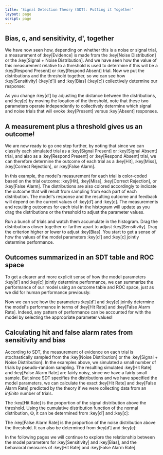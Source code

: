 ```yaml
---
title: 'Signal Detection Theory (SDT): Putting it Together'
layout: page
script: page
---
```


## Bias, <span class="math-var">c</span>, and sensitivity, <span class="math-var">d'</span>, together

We have now seen how, depending on whether this is a noise or signal trial, a measurement of
:key[Evidence] is made from the :key[Noise Distribution] or the :key[Signal + Noise Distribution].
And we have seen how the value of this measurement relative to a threshold is used to determine if
this will be a :key[Respond Present] or :key[Respond Absent] trial. Now we put the distributions and
the threshold together, so we can see how :key[Sensitivity] (:key[d′]) and :key[Bias] (:key[c])
collectively determine our response:

<sdt-example-model>
  <detectable-control run pause reset trials="10" duration="500"></detectable-control>
  <rdk-task count="100" coherence=".5" trials="10" duration="500" wait="500" iti="500"></rdk-task>
  <sdt-model interactive threshold bias distributions sensitivity histogram
    color="response" d="2.5" c="1"></sdt-model>
  <detectable-response feedback="none"></detectable-response>
</sdt-example-model>

As you change :key[d′] by adjusting the distance between the distributions, and :key[c] by moving
the location of the threshold, note that these two parameters operate independently to collectively
determine which signal and noise trials that will evoke :key[Present] versus :key[Absent] responses.

## A measurement plus a threshold gives us an outcome!

We are now ready to go one step further, by noting that since we can classify each simulated trial
as a :key[Signal Present] or :key[Signal Absent] trial, and also as a :key[Respond Present] or
:key[Respond Absent] trial, we can therefore determine the outcome of each trial as a :key[Hit],
:key[Miss], :key[Correct Rejection], or :key[False Alarm].

In this example, the model's measurement for each trial is color-coded based on the trial outcome:
:key[Hit], :key[Miss], :key[Correct Rejection], or :key[False Alarm]. The distributions are also
colored accordingly to indicate the outcome that will result from sampling from each part of each
distribution. The model's response and the resulting outcome and feedback will depend on the current
values of :key[d′] and :key[c]. The measurements and resulting outcomes for each trial in the
histogram will update as you drag the distributions or the threshold to adjust the parameter values.

<sdt-example-model>
  <detectable-control run pause reset trials="10" duration="500"></detectable-control>
  <rdk-task count="100" coherence=".5" trials="10" duration="500" wait="500" iti="500"></rdk-task>
  <sdt-model interactive threshold bias distributions sensitivity histogram
    color="outcome" d="1.5" c="0"></sdt-model>
  <detectable-response trial feedback="outcome"></detectable-response>
</sdt-example-model>

Run a bunch of trials and watch them accumulate in the histogram. Drag the distributions closer
together or farther apart to adjust :key[Sensitivity]. Drag the criterion higher or lower to adjust
:key[Bias]. You start to get a sense of how the values of the model parameters :key[d′] and :key[c]
jointly determine performance.

## Outcomes summarized in an SDT table and ROC space

To get a clearer and more explicit sense of how the model parameters :key[d′] and :key[c] jointly
determine performance, we can summarize the performance of our model using an outcome table and ROC
space, just as we did for human performance previously:

<sdt-example-model>
  <detectable-control run pause reset trials="40" duration="500"></detectable-control>
  <rdk-task count="100" trials="40" duration="500" wait="500" iti="500"></rdk-task>
  <sdt-model interactive threshold bias distributions sensitivity histogram
    color="outcome" d="1.5" c="0"></sdt-model>
  <detectable-response trial feedback="outcome"></detectable-response>
  <detectable-table numeric summary="stimulusRates accuracy" hits="0" misses="0" false-alarms="0" correct-rejections="0">
    </detectable-table>
  <roc-space hr=".5" far=".5" point="all" iso-d="none" iso-c="none"></roc-space>
</sdt-example-model>

Now we can see how the parameters :key[d′] and :key[c] jointly determine the model's performance in
terms of :key[Hit Rate] and :key[False Alarm Rate]. Indeed, any pattern of performance can be
accounted for with the model by selecting the appropriate parameter values!

## Calculating hit and false alarm rates from sensitivity and bias

According to SDT, the measurement of evidence on each trial is stochastically sampled from the
:key[Noise Distribution] or the :key[Signal + Noise Distribution]. In the examples above, we
simulated a small number of trials by pseudo-random sampling. The resulting simulated :key[Hit Rate]
and :key[False Alarm Rate] are fairly noisy, since we have a fairly small sample. But since SDT
specifies the distributions and we have specified the model parameters, we can calculate the exact
:key[Hit Rate] and :key[False Alarm Rate] predicted by the theory if we were collecting data from an
*infinite* number of trials.

The :key[Hit Rate] is the proportion of the signal distribution above the threshold. Using the
cumulative distribution function of the normal distribution, <span class="math-greek">Φ</span>, it
can be determined from :key[d′] and :key[c]:

<sdt-equation-dc2hr></sdt-equation-dc2hr>

<sdt-equation-dc2hr numeric interactive d="0" c="0"></sdt-equation-dc2hr>

The :key[False Alarm Rate] is the proportion of the noise distribution above the threshold. It can
also be determined from :key[d′] and :key[c]:

<sdt-equation-dc2far></sdt-equation-dc2far>

<sdt-equation-dc2far numeric interactive d="0" c="0"></sdt-equation-dc2far>

In the following pages we will continue to explore the relationship between the model parameters for
:key[Sensitivity] and :key[Bias], and the behavioral measures of :key[Hit Rate] and :key[False Alarm
Rate].
